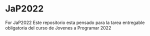 # JaP2022
 For JaP2022
 Este repositorio esta pensado para la tarea entregable obligatoria del curso de Jovenes a Programar 2022
